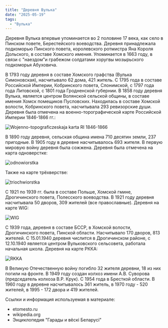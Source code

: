 ```yaml
---
title: "Деревня Вулька"
date: "2025-05-19"
tags: 
  - "Вулька"
---
```


Деревня Вулька впервые упоминается во 2 половине 17 века, как село в Пинском повете, Берестейского воеводства. Деревня принадлежала подкоморью Пинского повета, королевского ротмистра Яна Короля Дольского, в составе Хомского имения. Упоминается в 1663 году, в связи с "наездом"и грабежом солдатами хоругвы мозырьского подкоморья Абуховича. 

В 1793 году деревня в составе Хомского графства (Вулька Симоновская), насчитывало 62 дома,  421 житель. С 1795 года в составе Российской Империи, Кобринского повета, Слонимской, с 1797 года года Литовской, с 1801 года Гродненской губернии. В 1858 году деревня Вулька, является центром Волянской сельской общины, в составе имения Хомск помещиков Пусловских. Находилась в составе Хомской волости, Кобринского повета, насчитывала 293 ревизорские души. Деревня была отмечена на военно-торографической карте Российской Империи 1846-1866 гг.:

![Wojenno-topograficzeskaja karta RI 1846-1866](https://github.com/user-attachments/assets/6392262d-ec6a-4d51-b28b-73a0d2bfe7ba)

В 1890 году деревня, сельская община имена 710 десятин земли, 237 пригодные. В 1905 году в деревне насчитывалось 693 жителя. В первую мировую войну деревня была сожжена. Деревня была отмечена на карта одноверстке:

![odnowiorstka](https://github.com/user-attachments/assets/ef588376-2236-44d1-90f0-a1e641f54728)

Также на карте трёхверстве:

![triochwiorstka](https://github.com/user-attachments/assets/3b7cbc76-01a1-4a8c-abc4-0c63097014c0)

С 1921 по 1939 гг. была в составе Польше, Хомской гмине, Дрогичинского повета, Полесского воеводства. В 1921 году деревня насчитывала 50 дворов, 309 жителей (все православные). 
Деревня на карте WIG:

![WIG](https://github.com/user-attachments/assets/405c3f95-1c70-4b7a-abfc-66c2a302c8e2)

С 1939 года, деревня в составе БССР, в Хомской волости, Дрогичинского повета, Пинской области. Насчитывало 170 дворов, 813 жителей. С 15.01.1940 деревня числится в Дрогичинском районе, с 12.10.1940 является центром Вульковского сельсовета, работала начальная школа.
Деревня на карте РККА:

![RKKA](https://github.com/user-attachments/assets/7697abc9-d9b4-4487-8efe-9c3acd0c1fc0)

В Великую Отечественную войну погибло 32 жителя деревни, 18 из них погили на фронте. В 1949 году создан колхоз имени А.В. Суворова (председатель колхоза В.Р. Крук). С 1954 года в Бресткой области. В 1960 году в деревне насчитывалось 361 житель, в 1970 году - 520 жителей, в 1995 - 172 двора и 419 жителей. 

Ссылки и информация используемая в материале:
- etomesto.ru
- wikipedia.org
- Энциклопедия "Гарады и вёскi Беларусi"

